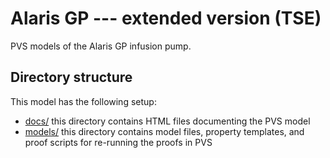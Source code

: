 # Alaris GP --- extended version (TSE)
PVS models of the Alaris GP infusion pump.

Directory structure
---------------------
This model has the following setup:

* [docs/](https://github.com/haslab/hcispecs/edit/master/alarisgp-tse/docs) this directory contains HTML files documenting the PVS model
* [models/](https://github.com/haslab/hcispecs/edit/master/alarisgp-tse/models) this directory contains model files, property templates, and proof scripts for re-running the proofs in PVS
